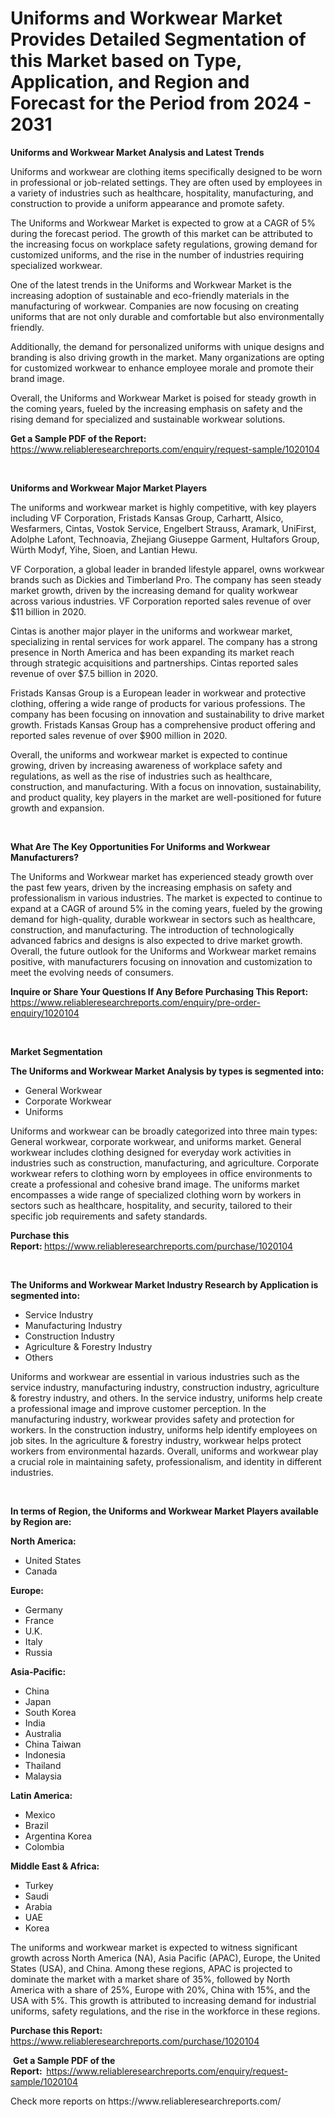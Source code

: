 <p><h1>Uniforms and Workwear Market Provides Detailed Segmentation of this Market based on Type, Application, and Region and Forecast for the Period from 2024 - 2031</h1></p><p><strong>Uniforms and Workwear Market Analysis and Latest Trends</strong></p>
<p><p>Uniforms and workwear are clothing items specifically designed to be worn in professional or job-related settings. They are often used by employees in a variety of industries such as healthcare, hospitality, manufacturing, and construction to provide a uniform appearance and promote safety.</p><p>The Uniforms and Workwear Market is expected to grow at a CAGR of 5% during the forecast period. The growth of this market can be attributed to the increasing focus on workplace safety regulations, growing demand for customized uniforms, and the rise in the number of industries requiring specialized workwear.</p><p>One of the latest trends in the Uniforms and Workwear Market is the increasing adoption of sustainable and eco-friendly materials in the manufacturing of workwear. Companies are now focusing on creating uniforms that are not only durable and comfortable but also environmentally friendly.</p><p>Additionally, the demand for personalized uniforms with unique designs and branding is also driving growth in the market. Many organizations are opting for customized workwear to enhance employee morale and promote their brand image.</p><p>Overall, the Uniforms and Workwear Market is poised for steady growth in the coming years, fueled by the increasing emphasis on safety and the rising demand for specialized and sustainable workwear solutions.</p></p>
<p><strong>Get a Sample PDF of the Report:&nbsp;</strong> <a href="https://www.reliableresearchreports.com/enquiry/request-sample/1020104">https://www.reliableresearchreports.com/enquiry/request-sample/1020104</a></p>
<p>&nbsp;</p>
<p><strong>Uniforms and Workwear Major Market Players</strong></p>
<p><p>The uniforms and workwear market is highly competitive, with key players including VF Corporation, Fristads Kansas Group, Carhartt, Alsico, Wesfarmers, Cintas, Vostok Service, Engelbert Strauss, Aramark, UniFirst, Adolphe Lafont, Technoavia, Zhejiang Giuseppe Garment, Hultafors Group, Würth Modyf, Yihe, Sioen, and Lantian Hewu.</p><p>VF Corporation, a global leader in branded lifestyle apparel, owns workwear brands such as Dickies and Timberland Pro. The company has seen steady market growth, driven by the increasing demand for quality workwear across various industries. VF Corporation reported sales revenue of over $11 billion in 2020.</p><p>Cintas is another major player in the uniforms and workwear market, specializing in rental services for work apparel. The company has a strong presence in North America and has been expanding its market reach through strategic acquisitions and partnerships. Cintas reported sales revenue of over $7.5 billion in 2020.</p><p>Fristads Kansas Group is a European leader in workwear and protective clothing, offering a wide range of products for various professions. The company has been focusing on innovation and sustainability to drive market growth. Fristads Kansas Group has a comprehensive product offering and reported sales revenue of over $900 million in 2020.</p><p>Overall, the uniforms and workwear market is expected to continue growing, driven by increasing awareness of workplace safety and regulations, as well as the rise of industries such as healthcare, construction, and manufacturing. With a focus on innovation, sustainability, and product quality, key players in the market are well-positioned for future growth and expansion.</p></p>
<p>&nbsp;</p>
<p><strong>What Are The Key Opportunities For Uniforms and Workwear Manufacturers?</strong></p>
<p><p>The Uniforms and Workwear market has experienced steady growth over the past few years, driven by the increasing emphasis on safety and professionalism in various industries. The market is expected to continue to expand at a CAGR of around 5% in the coming years, fueled by the growing demand for high-quality, durable workwear in sectors such as healthcare, construction, and manufacturing. The introduction of technologically advanced fabrics and designs is also expected to drive market growth. Overall, the future outlook for the Uniforms and Workwear market remains positive, with manufacturers focusing on innovation and customization to meet the evolving needs of consumers.</p></p>
<p><strong>Inquire or Share Your Questions If Any Before Purchasing This Report:</strong> <a href="https://www.reliableresearchreports.com/enquiry/pre-order-enquiry/1020104">https://www.reliableresearchreports.com/enquiry/pre-order-enquiry/1020104</a></p>
<p>&nbsp;</p>
<p><strong>Market Segmentation</strong></p>
<p><strong>The Uniforms and Workwear Market Analysis by types is segmented into:</strong></p>
<p><ul><li>General Workwear</li><li>Corporate Workwear</li><li>Uniforms</li></ul></p>
<p><p>Uniforms and workwear can be broadly categorized into three main types: General workwear, corporate workwear, and uniforms market. General workwear includes clothing designed for everyday work activities in industries such as construction, manufacturing, and agriculture. Corporate workwear refers to clothing worn by employees in office environments to create a professional and cohesive brand image. The uniforms market encompasses a wide range of specialized clothing worn by workers in sectors such as healthcare, hospitality, and security, tailored to their specific job requirements and safety standards.</p></p>
<p><strong>Purchase this Report:&nbsp;</strong><a href="https://www.reliableresearchreports.com/purchase/1020104">https://www.reliableresearchreports.com/purchase/1020104</a></p>
<p>&nbsp;</p>
<p><strong>The Uniforms and Workwear Market Industry Research by Application is segmented into:</strong></p>
<p><ul><li>Service Industry</li><li>Manufacturing Industry</li><li>Construction Industry</li><li>Agriculture & Forestry Industry</li><li>Others</li></ul></p>
<p><p>Uniforms and workwear are essential in various industries such as the service industry, manufacturing industry, construction industry, agriculture & forestry industry, and others. In the service industry, uniforms help create a professional image and improve customer perception. In the manufacturing industry, workwear provides safety and protection for workers. In the construction industry, uniforms help identify employees on job sites. In the agriculture & forestry industry, workwear helps protect workers from environmental hazards. Overall, uniforms and workwear play a crucial role in maintaining safety, professionalism, and identity in different industries.</p></p>
<p>&nbsp;</p>
<p><strong>In terms of Region, the Uniforms and Workwear Market Players available by Region are:</strong></p>
<p>
    <p> <strong> North America: </strong>
        <ul>
            <li>United States</li>
            <li>Canada</li>
        </ul>
        </p> 
    <p> <strong> Europe: </strong>
        <ul>
            <li>Germany</li>
            <li>France</li>
            <li>U.K.</li>
            <li>Italy</li>
            <li>Russia</li>
        </ul>
        </p> 
    <p> <strong> Asia-Pacific: </strong>
        <ul>
            <li>China</li>
            <li>Japan</li>
            <li>South Korea</li>
            <li>India</li>
            <li>Australia</li>
            <li>China Taiwan</li>
            <li>Indonesia</li>
            <li>Thailand</li>
            <li>Malaysia</li>
        </ul>
        </p> 
    <p> <strong> Latin America: </strong>
        <ul>
            <li>Mexico</li>
            <li>Brazil</li>
            <li>Argentina Korea</li>
            <li>Colombia</li>
        </ul>
        </p> 
    <p> <strong> Middle East & Africa: </strong>
        <ul>
            <li>Turkey</li>
            <li>Saudi</li>
            <li>Arabia</li>
            <li>UAE</li>
            <li>Korea</li>
        </ul>
    </p>
    </p>
<p><p>The uniforms and workwear market is expected to witness significant growth across North America (NA), Asia Pacific (APAC), Europe, the United States (USA), and China. Among these regions, APAC is projected to dominate the market with a market share of 35%, followed by North America with a share of 25%, Europe with 20%, China with 15%, and the USA with 5%. This growth is attributed to increasing demand for industrial uniforms, safety regulations, and the rise in the workforce in these regions.</p></p>
<p><strong>Purchase this Report: </strong><a href="https://www.reliableresearchreports.com/purchase/1020104">https://www.reliableresearchreports.com/purchase/1020104</a></p>
<p>&nbsp;<strong>Get a Sample PDF of the Report:&nbsp;&nbsp;</strong><a href="https://www.reliableresearchreports.com/enquiry/request-sample/1020104">https://www.reliableresearchreports.com/enquiry/request-sample/1020104</a></p>
<p><strong></strong></p>
<p>Check more reports on https://www.reliableresearchreports.com/</p>